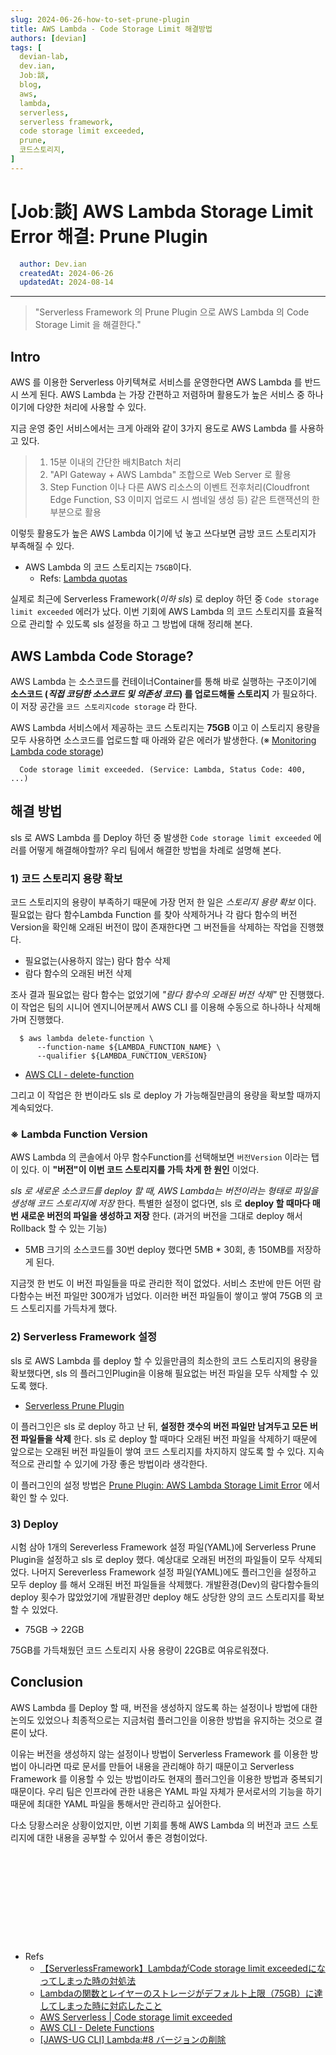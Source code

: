 ```yaml
---
slug: 2024-06-26-how-to-set-prune-plugin
title: AWS Lambda - Code Storage Limit 해결방법 
authors: [devian]
tags: [
  devian-lab, 
  dev.ian,
  Jobː談,
  blog,
  aws,
  lambda,
  serverless,
  serverless framework,
  code storage limit exceeded,
  prune,
  코드스토리지,
]
---
```


<!--title -->
# [Jobː談] AWS Lambda Storage Limit Error 해결: Prune Plugin
<!--//title -->

<!-- 
```json
{
  "author": "Dev.ian",
  "createdAt": "2024-06-26",
  "updatedAt": "2024-08-14"
}
``` 
-->

```yaml
  author: Dev.ian
  createdAt: 2024-06-26
  updatedAt: 2024-08-14
```

---

> "Serverless Framework 의 Prune Plugin 으로 AWS Lambda 의 Code Storage Limit 을 해결한다."

## Intro

  AWS 를 이용한 Serverless 아키텍쳐로 서비스를 운영한다면 AWS Lambda 를 반드시 쓰게 된다. AWS Lambda 는 가장 간편하고 저렴하며 활용도가 높은 서비스 중 하나이기에 다양한 처리에 사용할 수 있다. 

  지금 운영 중인 서비스에서는 크게 아래와 같이 3가지 용도로 AWS Lambda 를 사용하고 있다.
  
>  1) 15분 이내의 간단한 배치Batch 처리
>  2) "API Gateway + AWS Lambda" 조합으로 Web Server 로 활용
>  3) Step Function 이나 다른 AWS 리소스의 이벤트 전후처리(Cloudfront Edge Function, S3 이미지 업로드 시 썸네일 생성 등) 같은 트랜잭션의 한 부분으로 활용

  이렇듯 활용도가 높은 AWS Lambda 이기에 넋 놓고 쓰다보면 금방 코드 스토리지가 부족해질 수 있다. 

  - AWS Lambda 의 코드 스토리지는 `75GB`이다. 
    + Refs: [Lambda quotas](https://docs.aws.amazon.com/lambda/latest/dg/gettingstarted-limits.html#compute-and-storage) 

  실제로 최근에 Serverless Framework(_이하 sls_) 로 deploy 하던 중 `Code storage limit exceeded` 에러가 났다. 이번 기회에 AWS Lambda 의 코드 스토리지를 효율적으로 관리할 수 있도록 sls 설정을 하고 그 방법에 대해 정리해 본다. 



## AWS Lambda Code Storage?
  AWS Lambda 는 소스코드를 컨테이너Container를 통해 바로 실행하는 구조이기에 **소스코드 (_직접 코딩한 소스코드 및 의존성 코드_) 를 업로드해둘 스토리지** 가 필요하다. 이 저장 공간을 `코드 스토리지code storage` 라 한다.
  
  AWS Lambda 서비스에서 제공하는 코드 스토리지는 **75GB** 이고 이 스토리지 용량을 모두 사용하면 소스코드를 업로드할 때 아래와 같은 에러가 발생한다. (※ [Monitoring Lambda code storage](https://docs.aws.amazon.com/lambda/latest/operatorguide/code-storage.html))

  ```shell
    Code storage limit exceeded. (Service: Lambda, Status Code: 400, ...)
  ```



## 해결 방법
  sls 로 AWS Lambda 를 Deploy 하던 중 발생한 `Code storage limit exceeded` 에러를 어떻게 해결해야할까? 우리 팀에서 해결한 방법을 차례로 설명해 본다.
    
### 1) 코드 스토리지 용량 확보
  코드 스토리지의 용량이 부족하기 때문에 가장 먼저 한 일은 _스토리지 용량 확보_ 이다. 필요없는 람다 함수Lambda Function 를 찾아 삭제하거나 각 람다 함수의 버전Version을 확인해 오래된 버전이 많이 존재한다면 그 버전들을 삭제하는 작업을 진행했다.

  - 필요없는(사용하지 않는) 람다 함수 삭제
  - 람다 함수의 오래된 버전 삭제

  조사 결과 필요없는 람다 함수는 없었기에 _"람다 함수의 오래된 버전 삭제"_ 만 진행했다. 이 작업은 팀의 시니어 엔지니어분께서 AWS CLI 를 이용해 수동으로 하나하나 삭제해가며 진행했다. 

  ```shell
    $ aws lambda delete-function \
        --function-name ${LAMBDA_FUNCTION_NAME} \
        --qualifier ${LAMBDA_FUNCTION_VERSION}
  ```

  - [AWS CLI - delete-function](https://docs.aws.amazon.com/cli/latest/reference/lambda/delete-function.html)

  그리고 이 작업은 한 번이라도 sls 로 deploy 가 가능해질만큼의 용량을 확보할 때까지 계속되었다.

### ※ Lambda Function Version
  AWS Lambda 의 콘솔에서 아무 함수Function를 선택해보면 `버전Version` 이라는 탭이 있다. 이 **"버전"이 이번 코드 스토리지를 가득 차게 한 원인** 이었다.
  
  _sls 로 새로운 소스코드를 deploy 할 때, AWS Lambda는 버전이라는 형태로 파일을 생성해 코드 스토리지에 저장_ 한다. 특별한 설정이 없다면, sls 로 **deploy 할 때마다 매번 새로운 버전의 파일을 생성하고 저장** 한다. (과거의 버전을 그대로 deploy 해서 Rollback 할 수 있는 기능)
  
  - 5MB 크기의 소스코드를 30번 deploy 했다면 5MB * 30회, 총 150MB를 저장하게 된다.

  지금껏 한 번도 이 버전 파일들을 따로 관리한 적이 없었다. 서비스 초반에 만든 어떤 람다함수는 버전 파일만 300개가 넘었다. 이러한 버전 파일들이 쌓이고 쌓여 75GB 의 코드 스토리지를 가득차게 했다.

### 2) Serverless Framework 설정
  sls 로 AWS Lambda 를 deploy 할 수 있을만큼의 최소한의 코드 스토리지의 용량을 확보했다면, sls 의 플러그인Plugin을 이용해 필요없는 버전 파일을 모두 삭제할 수 있도록 했다. 

  - [Serverless Prune Plugin](https://www.serverless.com/plugins/serverless-prune-plugin)

  이 플러그인은 sls 로 deploy 하고 난 뒤, **설정한 갯수의 버전 파일만 남겨두고 모든 버전 파일들을 삭제** 한다. sls 로 deploy 할 때마다 오래된 버전 파일을 삭제하기 때문에 앞으로는 오래된 버전 파일들이 쌓여 코드 스토리지를 차지하지 않도록 할 수 있다. 지속적으로 관리할 수 있기에 가장 좋은 방법이라 생각한다.

  이 플러그인의 설정 방법은 [Prune Plugin: AWS Lambda Storage Limit Error](../../../docs/aws/serverless-framework/how-to-set-prune-plugin) 에서 확인 할 수 있다.

### 3) Deploy
  시험 삼아 1개의 Sereverless Framework 설정 파일(YAML)에 Serverless Prune Plugin을 설정하고 sls 로 deploy 했다. 예상대로 오래된 버전의 파일들이 모두 삭제되었다. 나머지 Sereverless Framework 설정 파일(YAML)에도 플러그인을 설정하고 모두 deploy 를 해서 오래된 버전 파일들을 삭제했다. 개발환경(Dev)의 람다함수들의 deploy 횟수가 많았었기에 개발환경만 deploy 해도 상당한 양의 코드 스토리지를 확보할 수 있었다.  

  - 75GB -> 22GB

  75GB를 가득채웠던 코드 스토리지 사용 용량이 22GB로 여유로워졌다. 



## Conclusion
  AWS Lambda 를 Deploy 할 때, 버전을 생성하지 않도록 하는 설정이나 방법에 대한 논의도 있었으나 최종적으로는 지금처럼 플러그인을 이용한 방법을 유지하는 것으로 결론이 났다.
  
  이유는 버전을 생성하지 않는 설정이나 방법이 Serverless Framework 를 이용한 방법이 아니라면 따로 문서를 만들어 내용을 관리해야 하기 때문이고 Serverless Framework 를 이용할 수 있는 방법이라도 현재의 플러그인을 이용한 방법과 중복되기 때문이다. 우리 팀은 인프라에 관한 내용은 YAML 파일 자체가 문서로서의 기능을 하기 때문에 최대한 YAML 파일을 통해서만 관리하고 싶어한다.

  다소 당황스러운 상황이었지만, 이번 기회를 통해 AWS Lambda 의 버전과 코드 스토리지에 대한 내용을 공부할 수 있어서 좋은 경험이었다.

  


<br /><br /><br /><br /><br />
--- 
- Refs
  + [【ServerlessFramework】LambdaがCode storage limit exceededになってしまった時の対処法](https://qiita.com/spring_i/items/40cfc99504d26b0834cc)
  + [Lambdaの関数とレイヤーのストレージがデフォルト上限（75GB）に達してしまった時に対応したこと](https://dev.classmethod.jp/articles/lambda-error-storage-limit)
  + [AWS Serverless | Code storage limit exceeded](https://stackoverflow.com/questions/51722526/aws-serverless-code-storage-limit-exceeded)
  + [AWS CLI - Delete Functions](https://docs.aws.amazon.com/cli/latest/reference/lambda/delete-function.html)
  + [[JAWS-UG CLI] Lambda:#8 バージョンの削除](https://qiita.com/tcsh/items/dc4592c2f73e64eb9f10)